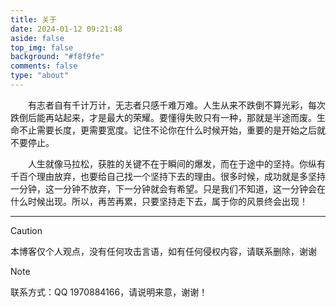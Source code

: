 ```yaml
---
title: 关于
date: 2024-01-12 09:21:48
aside: false
top_img: false
background: "#f8f9fe"
comments: false
type: "about"
---
```


&ensp;&ensp;&ensp;&ensp;有志者自有千计万计，无志者只感千难万难。人生从来不跌倒不算光彩，每次跌倒后能再站起来，才是最大的荣耀。要懂得失败只有一种，那就是半途而废。生命不止需要长度，更需要宽度。记住不论你在什么时候开始，重要的是开始之后就不要停止。

&ensp;&ensp;&ensp;&ensp;人生就像马拉松，获胜的关键不在于瞬间的爆发，而在于途中的坚持。你纵有千百个理由放弃，也要给自己找一个坚持下去的理由。很多时候，成功就是多坚持一分钟，这一分钟不放弃，下一分钟就会有希望。只是我们不知道，这一分钟会在什么时候出现。所以，再苦再累，只要坚持走下去，属于你的风景终会出现！

---

> [!CAUTION]
>
> 本博客仅个人观点，没有任何攻击言语，如有任何侵权内容，请联系删除，谢谢

> [!NOTE]
>
> 联系方式：QQ 1970884166，请说明来意，谢谢！

